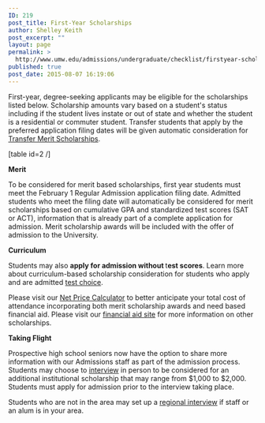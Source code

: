 ```yaml
---
ID: 219
post_title: First-Year Scholarships
author: Shelley Keith
post_excerpt: ""
layout: page
permalink: >
  http://www.umw.edu/admissions/undergraduate/checklist/firstyear-scholarships/
published: true
post_date: 2015-08-07 16:19:06
---
```

<div id="content">
<div id="mainContent">
<div>
<div id="primaryContent">

First-year, degree-seeking applicants may be eligible for the scholarships listed below. Scholarship amounts vary based on a student's status including if the student lives instate or out of state and whether the student is a residential or commuter student. Transfer students that apply by the preferred application filing dates will be given automatic consideration for <a href="https://www.umw.edu/admissions/transfer/transfer-scholarships/">Transfer Merit Scholarships</a>.

</div>
</div>
</div>
</div>
[table id=2 /]

<a id="Merit"></a><strong>Merit</strong>

To be considered for merit based scholarships, first year students must meet the February 1 Regular Admission application filing date. Admitted students who meet the filing date will automatically be considered for merit scholarships based on cumulative GPA and standardized test scores (SAT or ACT), information that is already part of a complete application for admission. Merit scholarship awards will be included with the offer of admission to the University.

<a id="Curriculum"></a><strong>Curriculum</strong>

Students may also <strong>apply for admission without </strong>t<strong>est scores</strong>. Learn more about curriculum-based scholarship consideration for students who apply and are admitted <a href="http://www.umw.edu/admissions/undergraduate/checklist/test-optional/">test choice</a>.

Please visit our <a href="http://adminfinance.umw.edu/umwstatic/financialaid/NetPriceCalculator/npcalc.htm">Net Price Calculator</a> to better anticipate your total cost of attendance incorporating both merit scholarship awards and need based financial aid. Please visit our <a href="http://www.umw.edu/financialaid/types/scholarship-opportunities/">financial aid site</a> for more information on other scholarships.

<a id="Taking Flight"></a><strong>Taking Flight</strong>

Prospective high school seniors now have the option to share more information with our Admissions staff as part of the admission process. Students may choose to <a href="https://admissions.umw.edu/portal/admission_interviews">interview</a> in person to be considered for an additional institutional scholarship that may range from $1,000 to $2,000. Students must apply for admission prior to the interview taking place.

Students who are not in the area may set up a <a href="https://goo.gl/forms/bWjqBYew3z2CmkDE3">regional interview</a> if staff or an alum is in your area.

&nbsp;

&nbsp;

&nbsp;

&nbsp;